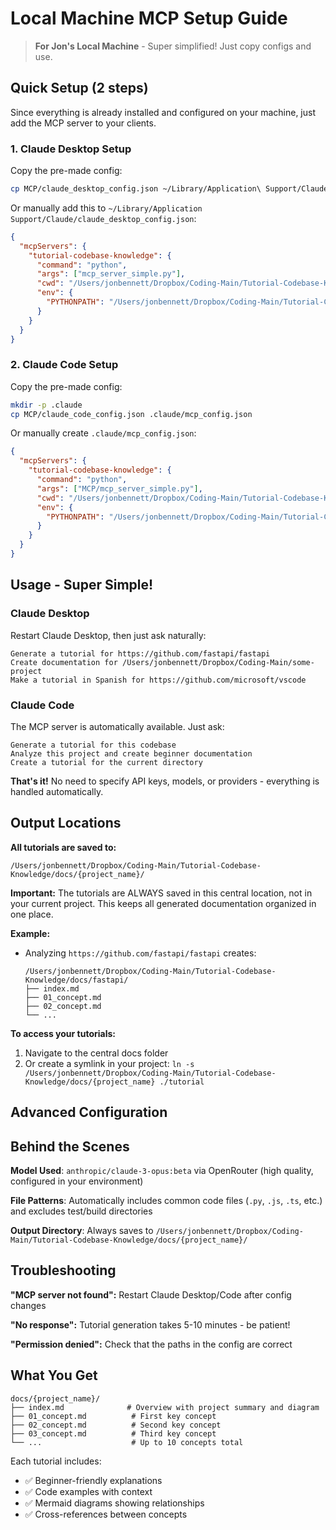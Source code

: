 # Local Machine MCP Setup Guide

> **For Jon's Local Machine** - Super simplified! Just copy configs and use.

## Quick Setup (2 steps)

Since everything is already installed and configured on your machine, just add the MCP server to your clients.

### 1. Claude Desktop Setup

Copy the pre-made config:

```bash
cp MCP/claude_desktop_config.json ~/Library/Application\ Support/Claude/claude_desktop_config.json
```

Or manually add this to `~/Library/Application Support/Claude/claude_desktop_config.json`:

```json
{
  "mcpServers": {
    "tutorial-codebase-knowledge": {
      "command": "python",
      "args": ["mcp_server_simple.py"],
      "cwd": "/Users/jonbennett/Dropbox/Coding-Main/Tutorial-Codebase-Knowledge/MCP",
      "env": {
        "PYTHONPATH": "/Users/jonbennett/Dropbox/Coding-Main/Tutorial-Codebase-Knowledge"
      }
    }
  }
}
```

### 2. Claude Code Setup

Copy the pre-made config:

```bash
mkdir -p .claude
cp MCP/claude_code_config.json .claude/mcp_config.json
```

Or manually create `.claude/mcp_config.json`:

```json
{
  "mcpServers": {
    "tutorial-codebase-knowledge": {
      "command": "python",
      "args": ["MCP/mcp_server_simple.py"],
      "cwd": "/Users/jonbennett/Dropbox/Coding-Main/Tutorial-Codebase-Knowledge",
      "env": {
        "PYTHONPATH": "/Users/jonbennett/Dropbox/Coding-Main/Tutorial-Codebase-Knowledge"
      }
    }
  }
}
```

## Usage - Super Simple!

### Claude Desktop
Restart Claude Desktop, then just ask naturally:

```
Generate a tutorial for https://github.com/fastapi/fastapi
Create documentation for /Users/jonbennett/Dropbox/Coding-Main/some-project
Make a tutorial in Spanish for https://github.com/microsoft/vscode
```

### Claude Code  
The MCP server is automatically available. Just ask:

```
Generate a tutorial for this codebase
Analyze this project and create beginner documentation  
Create a tutorial for the current directory
```

**That's it!** No need to specify API keys, models, or providers - everything is handled automatically.

## Output Locations

**All tutorials are saved to:**
```
/Users/jonbennett/Dropbox/Coding-Main/Tutorial-Codebase-Knowledge/docs/{project_name}/
```

**Important:** The tutorials are ALWAYS saved in this central location, not in your current project. This keeps all generated documentation organized in one place.

**Example:**
- Analyzing `https://github.com/fastapi/fastapi` creates:
  ```
  /Users/jonbennett/Dropbox/Coding-Main/Tutorial-Codebase-Knowledge/docs/fastapi/
  ├── index.md
  ├── 01_concept.md
  ├── 02_concept.md
  └── ...
  ```

**To access your tutorials:**
1. Navigate to the central docs folder
2. Or create a symlink in your project: `ln -s /Users/jonbennett/Dropbox/Coding-Main/Tutorial-Codebase-Knowledge/docs/{project_name} ./tutorial`

## Advanced Configuration

## Behind the Scenes

**Model Used**: `anthropic/claude-3-opus:beta` via OpenRouter (high quality, configured in your environment)

**File Patterns**: Automatically includes common code files (`.py`, `.js`, `.ts`, etc.) and excludes test/build directories

**Output Directory**: Always saves to `/Users/jonbennett/Dropbox/Coding-Main/Tutorial-Codebase-Knowledge/docs/{project_name}/`

## Troubleshooting

**"MCP server not found":** Restart Claude Desktop/Code after config changes

**"No response":** Tutorial generation takes 5-10 minutes - be patient!

**"Permission denied":** Check that the paths in the config are correct

## What You Get

```
docs/{project_name}/
├── index.md              # Overview with project summary and diagram
├── 01_concept.md          # First key concept  
├── 02_concept.md          # Second key concept
├── 03_concept.md          # Third key concept
└── ...                    # Up to 10 concepts total
```

Each tutorial includes:
- ✅ Beginner-friendly explanations
- ✅ Code examples with context  
- ✅ Mermaid diagrams showing relationships
- ✅ Cross-references between concepts